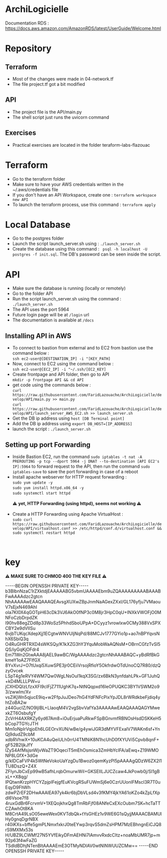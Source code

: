 # ArchiLogicielle
Documentation RDS : https://docs.aws.amazon.com/AmazonRDS/latest/UserGuide/Welcome.html

# Repository
## Terraform
- Most of the changes were made in 04-network.tf
- The file project.tf got a bit modified
## API
- The project file is the API/main.py 
- The shell script just runs the uvicorn command
## Exercises
- Practical exercises are located in the folder teraform-labs-flazouac

# Terraform
- Go to the terraform folder
- Make sure to have your AWS credentials written in the ~/.aws/credentials file
- If you don't have an API Workspace, create one : ```terraform workspace new API```
- To launch the terraform process, use this command : ```terraform apply```

# Local Database
- Go to the postgres folder
- Launch the script launch_server.sh using : ```./launch_server.sh```
- Create the database using this command : ``` psql -h localhost -U postgres -f init.sql```. The DB's password can be seen inside the script.

# API
- Make sure the database is running (locally or remotely)
- Go to the folder API
- Run the script launch_server.sh using the command : ```./launch_server.sh```
- The API uses the port 5964
- Future login page will be at `/login` url
- The documentation is available at `/docs`
## Installing API in AWS
- To connect to bastion from external and to EC2 from bastion use the command below : <br>```ssh ec2-user@[DESTINATION_IP] -i "[KEY_PATH]```
- Now, connect to EC2 using the command below : <br>
```ssh ec2-user@[EC2_IP] -i "~/.ssh/[EC2_KEY]```
- Create frontpage and API folder, then go to API <br>
`mkdir -p frontpage API && cd API`
- get code using the commands below : <br>
```curl https://raw.githubusercontent.com/FaridLazouache/ArchiLogicielle/develop/API/main.py >> main.py``` <br>
```curl https://raw.githubusercontent.com/FaridLazouache/ArchiLogicielle/develop/API/launch_server_AWS_EC2.sh >> launch_server.sh```
- Get the DB ip address using `host [DB Terminal point]`
- Add the DB ip address using `export DB_HOST=[IP_ADDRESS]`
- launch the script : `./launch_server.sh`

## Setting up port Forwarding
- Inside Bastion EC2, run the command ```sudo iptables -t nat -A PREROUTING -p tcp --dport 5964 -j DNAT --to-destination [API EC2's IP]:5964``` to forward request to the API, then run the command ```sudo iptables-save``` to save the port forwarding in case of a reboot
- Install apache webserver for HTTP request forwarding : <br>
`sudo yum update -y`<br>
`sudo yum install httpd.x86_64 -y`<br>
`sudo systemctl start httpd`<br><br>
:warning: <b> yet, HTTP Forwarding (using httpd), seems not working </b> :warning: <br><br>
- Create a HTTP Forwarding using Apache VirtualHost : <br>
```sudo curl https://raw.githubusercontent.com/FaridLazouache/ArchiLogicielle/develop/API/virtualhost.conf >> /etc/httpd/conf.d/virtualhost.conf && sudo systemctl restart httpd``` <br>


<br>

# key

<b>:warning: MAKE SURE TO CHMOD 400 THE KEY FILE :warning:</b>

-----BEGIN OPENSSH PRIVATE KEY-----
b3BlbnNzaC1rZXktdjEAAAAABG5vbmUAAAAEbm9uZQAAAAAAAAABAAABFwAAAAdzc2gtcn
NhAAAAAwEAAQAAAQEAvsgXUXwZBpJnmNaAGexZXxl/GL176yfju7VMaouV7sEjxN469AhI
ola7KI0X4qGOTpH63cDk3VJ6AkO0fNP3c0M8jr3HpC0qU+INXkVWOFjO0MNFoCzbDrpdZK
l90hv88egZDd8p33WoSz5PhhdSboUPpA+DCyyz1vrowlxw0CMy388VxSPXCBY2e9dVIISu
6vjbTUKqcXdepXjj1ECgtwWNVUljNqPd/88MCJv1777GYio1p+ao7nBPYqvsNhX6SbiQ3q
O4RuGHRTRXD4sWKSQy/K1kXZG3hY3YquMobWaAQNsM+OBrnCGfzTvSI5QS/iyGqKjOFdr4
Em71Wn2GtwAAA8jAEL9awBC/WgAAAAdzc2gtcnNhAAABAQC+yBdRfBkGkmeY1oAZ7FlfGX
8YvXvrJ+O7tUxqi5XuwSPE3jr0CEiiVrsojRfioY5OkfrdwOTdUnoCQ7R80/dzQzyOvcek
LSpT4g1eRVY4WM7Qw0WgLNsOul1kqX3SG/zx6BkN3ynfdahLPk+GF1JuhQ+kD4MLLLPW+u
jCXHDQIzLfzxXFI9cIFjZ711UghK7q+NtNQqpxd16leOPUQKC3BY1VSWM2o93/zwwIm/Xv
vsZiKjWn5qjucE9iq+w2FfpJuJDeo7hG4YdFNFcPixYpJDL8rWRdkbeFjdiq4yhtZoBA2w
z44GucIZ/NO9IjlBL+LIaoqM4V2vgSbvVafYa3AAAAAwEAAQAAAQAGYMwexkZT6OsbufgY
ZcVrH4AXRKZy6yd67Am8+iOuErjuaPuRkwFSpBGnvmfRBNOsHsdDSKKeH5bCop7TGYcJTH
Mm1oNpIrVqjoEh6LGEOrvXUN/wBe/g4ywiJGR3dMYVFExaIV7WAKn6sf+YnQj9dudZ9cbM
xdbRVhwX+10uKCA4uQeiULh0rrU4TMNiK8N1hcUhD0fXYUVi5Cpvb8qnF+gF52B2IjkJfY
lZyS4AfMsjsnWjvWaZT9OqeciT5mEhOsmica3ZmHbYcIFA/aEwq+Z19WMONP8LGfX+3dGe
g/kIDCaFVP4k5WtNeVokoUaYzgDu1Bwoz0qemKyzPl5pAAAAgQDzW6ZX2l1TU8DszQ+Z4X
ZFIynJbCxEp99wB5afhLrqbOmurwWiI+GKSEIILJUCZcaw4JkPowb0j/SI1gBxL++X8qg/
lPQtwnKrzpHYCYZpjpIFejgfEuKVcgRSuFUWmSj6e0CzrUUonlFMscI3R7T0uEqyD9FhWh
zdwPZrEF2DHwAAAIEA97yk4kr6bjDbVLsd4v3fKMY4jkYA61oKZo4kZpLfXpdl6Vsoe7f8
4ruxGdBr6FcrvmV+1XEQojkhxQg8TmRbFjf08ANfeCxEXcOubm7SK+hcTaTTCZAwhOt8KA
M8CrtA49LsO05eweWex0KVTdbQk+tYsGHEz1v9WE6G1sQyjjMAAACBAMUlHy0gnqDgrNBX
r40iKXs+bffe5gmPLNmxfxkrJ0teEYwp3rqvS5dmZsHPM7MzEBhngnEiCJQ8rS9MXMx53s
H/UBZ9LCWMf27N5YVfEikyDFmAEHNi7lAmvvRxdcCItz+noaMbUMR7jp+m92p63f4wFaZG
TSdldBDhjNTenBltAAAAEmE3OTMyNDlAV0wtNlNWUUZCMw==
-----END OPENSSH PRIVATE KEY-----
